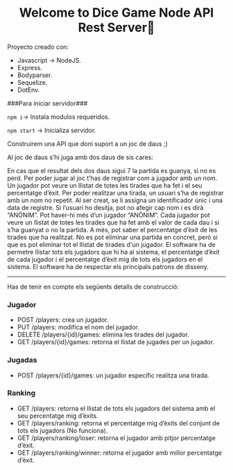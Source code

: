 <h1 align="center">Welcome to Dice Game Node API Rest Server👋</h1>

Proyecto creado con:  
* Javascript -> NodeJS.
* Express.
* Bodyparser.
* Sequelize.
* DotEnv.

###Para iniciar servidor### 


``npm i``-> Instala modulos requeridos.  

``npm start`` -> Inicializa servidor.    

Construirem una API que doni suport a un joc de daus ;)

Al joc de daus s’hi juga amb dos daus de sis cares:

En cas que el resultat dels dos daus sigui 7 la partida es guanya, si no es perd.
Per poder jugar al joc t’has de registrar com a jugador amb un nom. Un jugador pot veure un llistat de totes les tirades que ha fet i el seu percentatge d’èxit.
Per poder realitzar una tirada, un usuari s’ha de registrar amb un nom no repetit. Al ser creat, se li assigna un identificador únic i una data de registre.
Si l’usuari ho desitja, pot no afegir cap nom i es dirà “ANÒNIM”. Pot haver-hi més d’un jugador “ANÒNIM”.
Cada jugador pot veure un llistat de totes les tirades que ha fet amb el valor de cada dau i si s’ha guanyat o no la partida. A més, pot saber el percentatge d’èxit de les tirades que ha realitzat.
No es pot eliminar una partida en concret, però si que es pot eliminar tot el llistat de tirades d'un jugador. El software ha de permetre llistar tots els jugadors que hi ha al sistema, el percentatge d’èxit de cada jugador i el percentatge d’èxit mig de tots els jugadors en el sistema.
El software ha de respectar els principals patrons de disseny.

----

Has de tenir en compte els següents detalls de construcció:
### Jugador ###
* POST /players: crea un jugador.
* PUT /players: modifica el nom del jugador.
* DELETE /players/{id}/games: elimina les tirades del jugador.
* GET /players/{id}/games: retorna el llistat de jugades per un jugador.
### Jugadas ###
* POST /players/{id}/games: un jugador específic realitza una tirada.
### Ranking ###
* GET /players: retorna el llistat de tots els jugadors del sistema amb el seu percentatge mig d’èxits.
* GET /players/ranking: retorna el percentatge mig d’èxits del conjunt de tots els jugadors (No funciona).
* GET /players/ranking/loser: retorna el jugador amb pitjor percentatge d’èxit.
* GET /players/ranking/winner: retorna el jugador amb millor percentatge d’èxit.